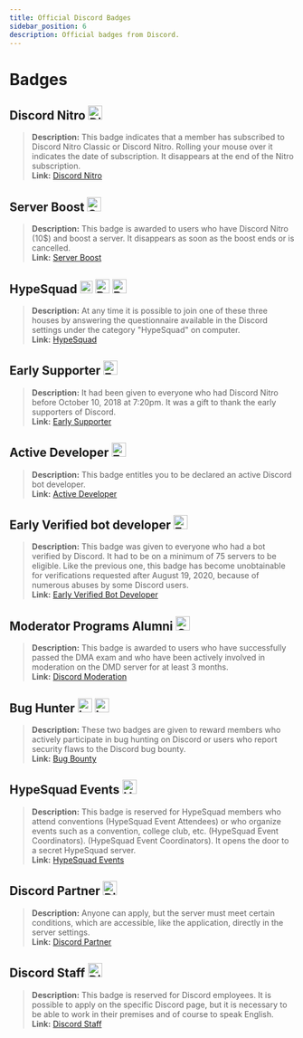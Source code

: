 ```yaml
---
title: Official Discord Badges
sidebar_position: 6
description: Official badges from Discord.
---
```


# Badges

## Discord Nitro <img src="/img/nitro.png" alt="DiscordNitro" width="25" />

> **Description:** This badge indicates that a member has subscribed to Discord Nitro Classic or Discord Nitro. Rolling your mouse over it indicates the date of subscription. It disappears at the end of the Nitro subscription. <br/> 
> **Link:** [Discord Nitro](https://discord.com/nitro) <br/>

## Server Boost <img src="/img/boost.png" alt="ServerBoost" width="25" />

> **Description:** This badge is awarded to users who have Discord Nitro (10$) and boost a server. It disappears as soon as the boost ends or is cancelled. <br/> 
> **Link:** [Server Boost](https://i.discord.fr/jZ6.png) <br/>

## HypeSquad <img src="/img/bravery.png" alt="Bravery" width="22" /> <img src="/img/balance.png" alt="Balance" width="25" /> <img src="/img/brillance.png" alt="Brillance" width="25" />

> **Description:** At any time it is possible to join one of these three houses by answering the questionnaire available in the Discord settings under the category "HypeSquad" on computer. <br/> 
> **Link:** [HypeSquad](https://support.discord.com/hc/en-us/articles/360007553672-HypeSquad-House-Breakdown) <br/>

## Early Supporter <img src="/img/earlysupporter.png" alt="EarlySupporter" width="25" />

> **Description:** It had been given to everyone who had Discord Nitro before October 10, 2018 at 7:20pm. It was a gift to thank the early supporters of Discord. <br/> 
> **Link:** [Early Supporter](https://support.discord.com/hc/en-us/articles/360017949691-Grandfathered-Nitro-Classic-FAQ) <br/>

## Active Developer <img src="/img/ad.png" alt="EarlySupporter" width="25" />

> **Description:** This badge entitles you to be declared an active Discord bot developer. <br/> 
> **Link:** [Active Developer](https://discord.com/developers/active-developer) <br/>

## Early Verified bot developer <img src="/img/earlydev.png" alt="EarlyDev" width="25" />

> **Description:** This badge was given to everyone who had a bot verified by Discord. It had to be on a minimum of 75 servers to be eligible. Like the previous one, this badge has become unobtainable for verifications requested after August 19, 2020, because of numerous abuses by some Discord users. <br/> 
> **Link:** [Early Verified Bot Developer](https://support.discord.com/hc/en-us/community/posts/360049352973-Bot-Developer-Badge-New-Restrictions-TURNAROUND) <br/>

## Moderator Programs Alumni <img src="/img/mpa.png" alt="CertifiedDiscordModerator" width="25" />

> **Description:** This badge is awarded to users who have successfully passed the DMA exam and who have been actively involved in moderation on the DMD server for at least 3 months. <br/> 
> **Link:** [Discord Moderation](https://discord.com/moderation) <br/>

## Bug Hunter <img src="/img/lvl1.png" alt="Lvl1" width="25" /> <img src="/img/lvl2.png" alt="Lvl2" width="25" />

> **Description:** These two badges are given to reward members who actively participate in bug hunting on Discord or users who report security flaws to the Discord bug bounty. <br/> 
> **Link:** [Bug Bounty](https://discord.com/security) <br/>

## HypeSquad Events <img src="/img/hse.png" alt="HypeSquadEvents" width="25" />

> **Description:** This badge is reserved for HypeSquad members who attend conventions (HypeSquad Event Attendees) or who organize events such as a convention, college club, etc. (HypeSquad Event Coordinators). (HypeSquad Event Coordinators). It opens the door to a secret HypeSquad server. <br/> 
> **Link:** [HypeSquad Events](https://discord.com/hypesquad) <br/>

## Discord Partner <img src="/img/partner.png" alt="Discord Partner" width="25" />

> **Description:** Anyone can apply, but the server must meet certain conditions, which are accessible, like the application, directly in the server settings. <br/> 
> **Link:** [Discord Partner](https://discord.com/partners) <br/>

## Discord Staff <img src="/img/staff.png" alt="Discord Staff" width="25" />

> **Description:** This badge is reserved for Discord employees. It is possible to apply on the specific Discord page, but it is necessary to be able to work in their premises and of course to speak English. <br/> 
> **Link:** [Discord Staff](https://discord.com/careers) <br/>

